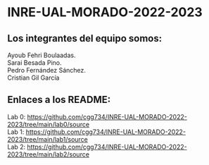 # INRE-UAL-MORADO-2022-2023
 ## Los integrantes del equipo somos:
 Ayoub Fehri Boulaadas. <br>
 Sarai Besada Pino. <br>
 Pedro Fernández Sánchez. <br>
 Cristian Gil García <br>

 ## Enlaces a los README:
Lab 0: https://github.com/cgg734/INRE-UAL-MORADO-2022-2023/tree/main/lab0/source <br>
Lab 1: https://github.com/cgg734/INRE-UAL-MORADO-2022-2023/tree/main/lab1/source <br>
Lab 2: https://github.com/cgg734/INRE-UAL-MORADO-2022-2023/tree/main/lab2/source <br>